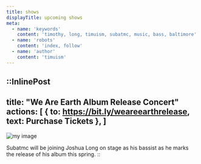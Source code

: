 ```yaml
---
title: shows
displayTitle: upcoming shows
meta:
  - name: 'keywords'
    content: 'timothy, long, timuism, subatmc, music, bass, baltimore'
  - name: 'robots'
    content: 'index, follow'
  - name: 'author'
    content: 'timuism'
---
```


  ::InlinePost
  ---
  title: "We Are Earth Album Release Concert"
  actions: [
    {
      to: https://bit.ly/weareearthrelease,
      text: Purchase Tickets
    },
  ]
  ---
  ![my image](/images/weareearth-release)

  Subatmc will be joining Joshua Long on stage as his bassist as he marks the release of his album this spring. 
  ::

